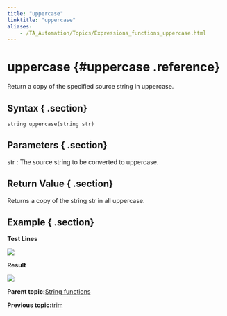 ```yaml
--- 
title: "uppercase"
linktitle: "uppercase"
aliases: 
    - /TA_Automation/Topics/Expressions_functions_uppercase.html
---
```

# uppercase {#uppercase .reference}

Return a copy of the specified source string in uppercase.

## Syntax { .section}

`string uppercase(string str)`

## Parameters { .section}

str
:   The source string to be converted to uppercase.

## Return Value { .section}

Returns a copy of the string str in all uppercase.

## Example { .section}

**Test Lines**

![](../Images/automationguide_stringfunction_uppercase_pgm.png)

**Result**

![](../Images/automationguide_stringfunction_uppercase_res.png)

**Parent topic:**[String functions](../../TA_Automation/Topics/Expressions_string_functions.html)

**Previous topic:**[trim](../../TA_Automation/Topics/Expressions_functions_trim.html)

